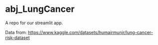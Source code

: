 # abj_LungCancer
A repo for our streamlit app.

Data from: https://www.kaggle.com/datasets/humairmunir/lung-cancer-risk-dataset

